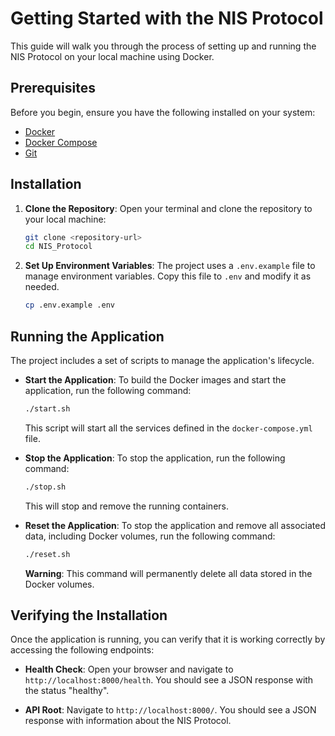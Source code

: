 # Getting Started with the NIS Protocol

This guide will walk you through the process of setting up and running the NIS Protocol on your local machine using Docker.

## Prerequisites

Before you begin, ensure you have the following installed on your system:

*   [Docker](https://docs.docker.com/get-docker/)
*   [Docker Compose](https://docs.docker.com/compose/install/)
*   [Git](https://git-scm.com/book/en/v2/Getting-Started-Installing-Git)

## Installation

1.  **Clone the Repository**:
    Open your terminal and clone the repository to your local machine:
    ```sh
    git clone <repository-url>
    cd NIS_Protocol
    ```

2.  **Set Up Environment Variables**:
    The project uses a `.env.example` file to manage environment variables. Copy this file to `.env` and modify it as needed.
    ```sh
    cp .env.example .env
    ```

## Running the Application

The project includes a set of scripts to manage the application's lifecycle.

*   **Start the Application**:
    To build the Docker images and start the application, run the following command:
    ```sh
    ./start.sh
    ```
    This script will start all the services defined in the `docker-compose.yml` file.

*   **Stop the Application**:
    To stop the application, run the following command:
    ```sh
    ./stop.sh
    ```
    This will stop and remove the running containers.

*   **Reset the Application**:
    To stop the application and remove all associated data, including Docker volumes, run the following command:
    ```sh
    ./reset.sh
    ```
    **Warning**: This command will permanently delete all data stored in the Docker volumes.

## Verifying the Installation

Once the application is running, you can verify that it is working correctly by accessing the following endpoints:

*   **Health Check**:
    Open your browser and navigate to `http://localhost:8000/health`. You should see a JSON response with the status "healthy".

*   **API Root**:
    Navigate to `http://localhost:8000/`. You should see a JSON response with information about the NIS Protocol. 